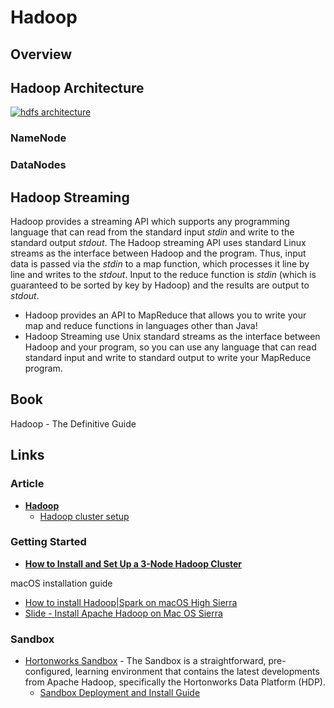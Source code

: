 # Hadoop

## Overview

## Hadoop Architecture

[![hdfs architecture](https://hadoop.apache.org/docs/r1.2.1/images/hdfsarchitecture.gif)](https://hadoop.apache.org/docs/r1.2.1/hdfs_design.html#NameNode+and+DataNodes)

### NameNode

### DataNodes

## Hadoop Streaming

Hadoop provides a streaming API which supports any programming language that can read from the standard input *stdin* and write to the standard output *stdout*. The Hadoop streaming API uses standard Linux streams as the interface between Hadoop and the program.  Thus, input data is passed via the *stdin* to a map function, which processes it line by line and writes to the *stdout*.  Input to the reduce function is *stdin* (which is guaranteed to be sorted by key by Hadoop) and the results are output to *stdout*.

* Hadoop provides an API to MapReduce that allows you to write your map and reduce functions in languages other than Java!
* Hadoop Streaming use Unix standard streams as the interface between Hadoop and your program, so you can use any language that can read standard input and write to standard output to write your MapReduce program.

## Book

Hadoop - The Definitive Guide

## Links

### Article

* [**Hadoop**](https://docs.deistercloud.com/Technology.50/Hadoop/index.xml?embedded=true&navbar=0&param-iframe=index-iframe)
    * [Hadoop cluster setup](https://docs.deistercloud.com/Technology.50/Hadoop/index.xml)

### Getting Started

* [**How to Install and Set Up a 3-Node Hadoop Cluster**](https://www.linode.com/docs/databases/hadoop/how-to-install-and-set-up-hadoop-cluster/)

macOS installation guide

* [How to install Hadoop|Spark on macOS High Sierra](http://hanslen.me/2018/01/19/How-to-install-Hadoop-on-macOS-High-Sierra/)
* [Slide - Install Apache Hadoop on Mac OS Sierra](https://www.slideshare.net/SunilkumarMohanty3/install-apache-hadoop-on-mac-os-sierra-76275019)

### Sandbox

* [Hortonworks Sandbox](https://hortonworks.com/products/sandbox/) - The Sandbox is a straightforward, pre-configured, learning environment that contains the latest developments from Apache Hadoop, specifically the Hortonworks Data Platform (HDP).
    * [Sandbox Deployment and Install Guide](https://hortonworks.com/tutorial/sandbox-deployment-and-install-guide/)

